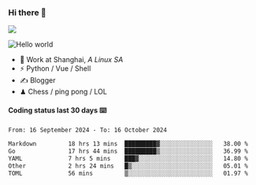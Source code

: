 ### Hi there 👋
![](https://komarev.com/ghpvc/?username=Xuhandsome)


<img src="https://github-readme-stats.vercel.app/api?username=XuHandsome&show_icons=true&theme=merko" alt="Hello world">

<br/>

- 🍻  Work at Shanghai, _A Linux SA_
- ⚡  Python / Vue / Shell
- ✍️  Blogger
- ♟  Chess / ping pong / LOL

#### Coding status last 30 days ⌨️

<!--START_SECTION:waka-->

```txt
From: 16 September 2024 - To: 16 October 2024

Markdown         18 hrs 13 mins  █████████▓░░░░░░░░░░░░░░░   38.00 %
Go               17 hrs 44 mins  █████████▒░░░░░░░░░░░░░░░   36.99 %
YAML             7 hrs 5 mins    ███▓░░░░░░░░░░░░░░░░░░░░░   14.80 %
Other            2 hrs 24 mins   █▒░░░░░░░░░░░░░░░░░░░░░░░   05.01 %
TOML             56 mins         ▒░░░░░░░░░░░░░░░░░░░░░░░░   01.97 %
```

<!--END_SECTION:waka-->
